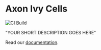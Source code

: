 # Axon Ivy Cells

[![CI Build](https://github.com/axonivy-market/axon-ivy-cells/actions/workflows/ci.yml/badge.svg)](https://github.com/axonivy-market/axon-ivy-cells/actions/workflows/ci.yml)

"YOUR SHORT DESCRIPTION GOES HERE"

Read our [documentation](axon-ivy-cells-product/README.md).

